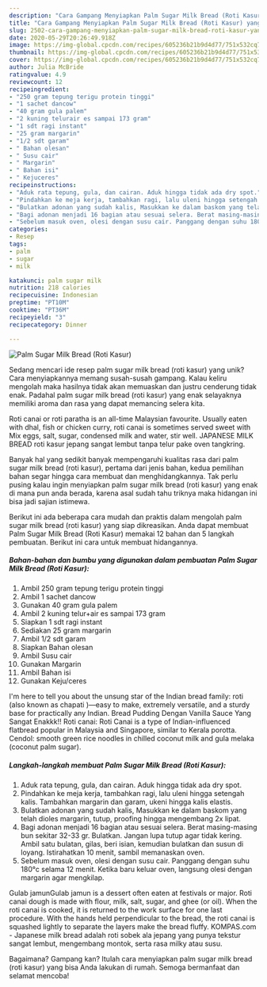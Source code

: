 ```yaml
---
description: "Cara Gampang Menyiapkan Palm Sugar Milk Bread (Roti Kasur) yang Lezat"
title: "Cara Gampang Menyiapkan Palm Sugar Milk Bread (Roti Kasur) yang Lezat"
slug: 2502-cara-gampang-menyiapkan-palm-sugar-milk-bread-roti-kasur-yang-lezat
date: 2020-05-29T20:26:49.918Z
image: https://img-global.cpcdn.com/recipes/605236b21b9d4d77/751x532cq70/palm-sugar-milk-bread-roti-kasur-foto-resep-utama.jpg
thumbnail: https://img-global.cpcdn.com/recipes/605236b21b9d4d77/751x532cq70/palm-sugar-milk-bread-roti-kasur-foto-resep-utama.jpg
cover: https://img-global.cpcdn.com/recipes/605236b21b9d4d77/751x532cq70/palm-sugar-milk-bread-roti-kasur-foto-resep-utama.jpg
author: Julia McBride
ratingvalue: 4.9
reviewcount: 12
recipeingredient:
- "250 gram tepung terigu protein tinggi"
- "1 sachet dancow"
- "40 gram gula palem"
- "2 kuning telurair es sampai 173 gram"
- "1 sdt ragi instant"
- "25 gram margarin"
- "1/2 sdt garam"
- " Bahan olesan"
- " Susu cair"
- " Margarin"
- " Bahan isi"
- " Kejuceres"
recipeinstructions:
- "Aduk rata tepung, gula, dan cairan. Aduk hingga tidak ada dry spot."
- "Pindahkan ke meja kerja, tambahkan ragi, lalu uleni hingga setengah kalis. Tambahkan margarin dan garam, ukeni hingga kalis elastis."
- "Bulatkan adonan yang sudah kalis, Masukkan ke dalam baskom yang telah dioles margarin, tutup, proofing hingga mengembang 2x lipat."
- "Bagi adonan menjadi 16 bagian atau sesuai selera. Berat masing-masing bun sekitar 32-33 gr. Bulatkan. Jangan lupa tutup agar tidak kering. Ambil satu bulatan, gilas, beri isian, kemudian bulatkan dan susun di loyang. Istirahatkan 10 menit, sambil memanaskan oven."
- "Sebelum masuk oven, olesi dengan susu cair. Panggang dengan suhu 180°c selama 12 menit. Ketika baru keluar oven, langsung olesi dengan margarin agar mengkilap."
categories:
- Resep
tags:
- palm
- sugar
- milk

katakunci: palm sugar milk 
nutrition: 218 calories
recipecuisine: Indonesian
preptime: "PT10M"
cooktime: "PT36M"
recipeyield: "3"
recipecategory: Dinner

---
```



![Palm Sugar Milk Bread (Roti Kasur)](https://img-global.cpcdn.com/recipes/605236b21b9d4d77/751x532cq70/palm-sugar-milk-bread-roti-kasur-foto-resep-utama.jpg)

Sedang mencari ide resep palm sugar milk bread (roti kasur) yang unik? Cara menyiapkannya memang susah-susah gampang. Kalau keliru mengolah maka hasilnya tidak akan memuaskan dan justru cenderung tidak enak. Padahal palm sugar milk bread (roti kasur) yang enak selayaknya memiliki aroma dan rasa yang dapat memancing selera kita.

Roti canai or roti paratha is an all-time Malaysian favourite. Usually eaten with dhal, fish or chicken curry, roti canai is sometimes served sweet with Mix eggs, salt, sugar, condensed milk and water, stir well. JAPANESE MILK BREAD roti kasur jepang sangat lembut tanpa telur pake oven tangkring.

Banyak hal yang sedikit banyak mempengaruhi kualitas rasa dari palm sugar milk bread (roti kasur), pertama dari jenis bahan, kedua pemilihan bahan segar hingga cara membuat dan menghidangkannya. Tak perlu pusing kalau ingin menyiapkan palm sugar milk bread (roti kasur) yang enak di mana pun anda berada, karena asal sudah tahu triknya maka hidangan ini bisa jadi sajian istimewa.


Berikut ini ada beberapa cara mudah dan praktis dalam mengolah palm sugar milk bread (roti kasur) yang siap dikreasikan. Anda dapat membuat Palm Sugar Milk Bread (Roti Kasur) memakai 12 bahan dan 5 langkah pembuatan. Berikut ini cara untuk membuat hidangannya.

<!--inarticleads1-->

##### Bahan-bahan dan bumbu yang digunakan dalam pembuatan Palm Sugar Milk Bread (Roti Kasur):

1. Ambil 250 gram tepung terigu protein tinggi
1. Ambil 1 sachet dancow
1. Gunakan 40 gram gula palem
1. Ambil 2 kuning telur+air es sampai 173 gram
1. Siapkan 1 sdt ragi instant
1. Sediakan 25 gram margarin
1. Ambil 1/2 sdt garam
1. Siapkan  Bahan olesan
1. Ambil  Susu cair
1. Gunakan  Margarin
1. Ambil  Bahan isi
1. Gunakan  Keju/ceres


I&#39;m here to tell you about the unsung star of the Indian bread family: roti (also known as chapati )—easy to make, extremely versatile, and a sturdy base for practically any Indian. Bread Pudding Dengan Vanilla Sauce Yang Sangat Enakkk!! Roti canai: Roti Canai is a type of Indian-influenced flatbread popular in Malaysia and Singapore, similar to Kerala porotta. Cendol: smooth green rice noodles in chilled coconut milk and gula melaka (coconut palm sugar). 

<!--inarticleads2-->

##### Langkah-langkah membuat Palm Sugar Milk Bread (Roti Kasur):

1. Aduk rata tepung, gula, dan cairan. Aduk hingga tidak ada dry spot.
1. Pindahkan ke meja kerja, tambahkan ragi, lalu uleni hingga setengah kalis. Tambahkan margarin dan garam, ukeni hingga kalis elastis.
1. Bulatkan adonan yang sudah kalis, Masukkan ke dalam baskom yang telah dioles margarin, tutup, proofing hingga mengembang 2x lipat.
1. Bagi adonan menjadi 16 bagian atau sesuai selera. Berat masing-masing bun sekitar 32-33 gr. Bulatkan. Jangan lupa tutup agar tidak kering. Ambil satu bulatan, gilas, beri isian, kemudian bulatkan dan susun di loyang. Istirahatkan 10 menit, sambil memanaskan oven.
1. Sebelum masuk oven, olesi dengan susu cair. Panggang dengan suhu 180°c selama 12 menit. Ketika baru keluar oven, langsung olesi dengan margarin agar mengkilap.


Gulab jamunGulab jamun is a dessert often eaten at festivals or major. Roti canai dough is made with flour, milk, salt, sugar, and ghee (or oil). When the roti canai is cooked, it is returned to the work surface for one last procedure. With the hands held perpendicular to the bread, the roti canai is squashed lightly to separate the layers make the bread fluffy. KOMPAS.com - Japanese milk bread adalah roti sobek ala jepang yang punya tekstur sangat lembut, mengembang montok, serta rasa milky atau susu. 

Bagaimana? Gampang kan? Itulah cara menyiapkan palm sugar milk bread (roti kasur) yang bisa Anda lakukan di rumah. Semoga bermanfaat dan selamat mencoba!

